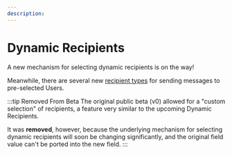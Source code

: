 ```yaml
---
description:
---
```


# Dynamic Recipients <Badge type="warning" text="Coming Soon" />

A new mechanism for selecting dynamic recipients is on the way!

Meanwhile, there are several new [recipient types](/recipients/types/) for sending messages to pre-selected Users.

:::tip Removed From Beta
The original public beta (v0) allowed for a "custom selection" of recipients, a feature very similar to the upcoming Dynamic Recipients.

It was **removed**, however, because the underlying mechanism for selecting dynamic recipients will soon be changing significantly, and the original field value can't be ported into the new field.
:::

[//]: # (Sends the message to **a dynamic set of recipients, as defined by a Twig snippet.**)
[//]: # (Specify which custom recipients will be notified. Any dynamic Twig logic will be parsed at runtime.)
[//]: # (Use the Twig snippet to build an array of **Users**.)
[//]: # (If sending an email, you can also compile an array of **email addresses**.)
[//]: # (If sending an SMS &#40;text message&#41;, you can also compile an array of **phone numbers**.)
[//]: # (## Special Variables)
[//]: # (With just one exception, you can use [special variables]&#40;/messages/variables&#41; to help compile an array of recipients.)
[//]: # (:::tip Exception)
[//]: # (For obvious reasons, you cannot use the `recipient` variable to generate the recipients. The `recipient` variable will only be available in the [message template]&#40;/messages/edit-template&#41;, since it gets injected _immediately_ before each message template is parsed.)
[//]: # (:::)

